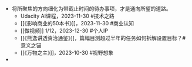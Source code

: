 - 将所聚焦的方向细化为带截止时间的待办事项，才是通向所望的道路。
	- Udacity AI课程，2023-11-30 #技术之路
	- [[《影响商业的50本书》]]，2023-11-30 #商业认知
	- [[做视频]] 1/12，2023-12-30 #个人IP
	- [[《熊逸讲透资治通鉴》]]，篇幅目测超过半年的任务如何拆解设置目标？#意义之锚
	- [[《万物之主》]]，2023-10-30 #视野想象
-